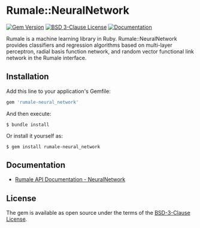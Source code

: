 # Rumale::NeuralNetwork

[![Gem Version](https://badge.fury.io/rb/rumale-neural_network.svg)](https://badge.fury.io/rb/rumale-neural_network)
[![BSD 3-Clause License](https://img.shields.io/badge/License-BSD%203--Clause-orange.svg)](https://github.com/yoshoku/rumale/blob/main/rumale-neural_network/LICENSE.txt)
[![Documentation](https://img.shields.io/badge/api-reference-blue.svg)](https://yoshoku.github.io/rumale/doc/Rumale/NeuralNetwork.html)

Rumale is a machine learning library in Ruby.
Rumale::NeuralNetwork provides classifiers and regression algorithms based on multi-layer perceptron,
radial basis function network, and random vector functional link network in the Rumale interface.

## Installation

Add this line to your application's Gemfile:

```ruby
gem 'rumale-neural_network'
```

And then execute:

    $ bundle install

Or install it yourself as:

    $ gem install rumale-neural_network

## Documentation

- [Rumale API Documentation - NeuralNetwork](https://yoshoku.github.io/rumale/doc/Rumale/NeuralNetwork.html)

## License

The gem is available as open source under the terms of the [BSD-3-Clause License](https://opensource.org/licenses/BSD-3-Clause).
